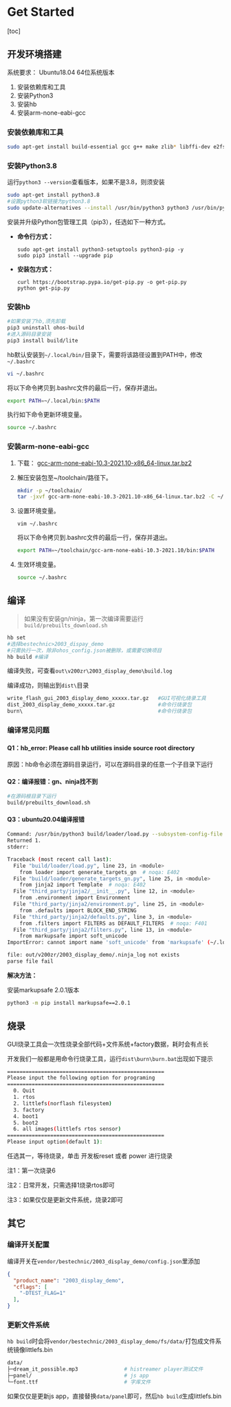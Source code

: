 # Get Started

[toc]

## 开发环境搭建

系统要求： Ubuntu18.04 64位系统版本

1. 安装依赖库和工具
2. 安装Python3
3. 安装hb
4. 安装arm-none-eabi-gcc



### 安装依赖库和工具

```bash
sudo apt-get install build-essential gcc g++ make zlib* libffi-dev e2fsprogs pkg-config flex bison perl bc openssl libssl-dev libelf-dev libc6-dev-amd64 binutils binutils-dev libdwarf-dev u-boot-tools mtd-utils gcc-arm-linux-gnueabi
```



### 安装Python3.8

运行`python3 --version`查看版本，如果不是3.8，则须安装

```bash
sudo apt-get install python3.8
#设置python3软链接为python3.8
sudo update-alternatives --install /usr/bin/python3 python3 /usr/bin/python3.8 1
```

安装并升级Python包管理工具（pip3），任选如下一种方式。

- **命令行方式：**

  ```
  sudo apt-get install python3-setuptools python3-pip -y
  sudo pip3 install --upgrade pip
  ```

- **安装包方式：**

  ```
  curl https://bootstrap.pypa.io/get-pip.py -o get-pip.py
  python get-pip.py
  ```



### 安装hb

```bash
#如果安装了hb,须先卸载
pip3 uninstall ohos-build 
#进入源码目录安装
pip3 install build/lite
```

hb默认安装到`~/.local/bin/`目录下，需要将该路径设置到PATH中，修改`~/.bashrc`

```bash
vi ~/.bashrc
```

将以下命令拷贝到.bashrc文件的最后一行，保存并退出。

```bash
export PATH=~/.local/bin:$PATH
```

执行如下命令更新环境变量。

```bash
source ~/.bashrc
```



### 安装arm-none-eabi-gcc

1. 下载： [gcc-arm-none-eabi-10.3-2021.10-x86_64-linux.tar.bz2](https://developer.arm.com/-/media/Files/downloads/gnu-rm/10.3-2021.10/gcc-arm-none-eabi-10.3-2021.10-x86_64-linux.tar.bz2) 

2. 解压安装包至~/toolchain/路径下。

   ```bash
   mkdir -p ~/toolchain/
   tar -jxvf gcc-arm-none-eabi-10.3-2021.10-x86_64-linux.tar.bz2 -C ~/toolchain/
   ```

3. 设置环境变量。

   ```
   vim ~/.bashrc
   ```

   将以下命令拷贝到.bashrc文件的最后一行，保存并退出。

   ```bash
   export PATH=~/toolchain/gcc-arm-none-eabi-10.3-2021.10/bin:$PATH
   ```

4. 生效环境变量。

   ```bash
   source ~/.bashrc
   ```



## 编译

> 如果没有安装gn/ninja，第一次编译需要运行`build/prebuilts_download.sh`

```bash
hb set
#选择bestechnic>2003_dispay_demo
#只需执行一次，除非ohos_config.json被删除，或需要切换项目
hb build #编译
```

编译失败，可查看`out\v200zr\2003_display_demo\build.log`

编译成功，则输出到`dist\`目录

```bash
write_flash_gui_2003_display_demo_xxxxx.tar.gz   #GUI可视化烧录工具
dist_2003_display_demo_xxxxx.tar.gz              #命令行烧录包
burn\                                            #命令行烧录包
```



### 编译常见问题

#### Q1：hb_error: Please call hb utilities inside source root directory

原因：hb命令必须在源码目录运行，可以在源码目录的任意一个子目录下运行



#### Q2：编译报错：gn、ninja找不到

```bash
#在源码根目录下运行
build/prebuilts_download.sh
```



#### Q3：ubuntu20.04编译报错

```bash
Command: /usr/bin/python3 build/loader/load.py --subsystem-config-file out/preloader/2003_display_demo/subsystem_config.json --platforms-config-file out/preloader/2003_display_demo/platforms.build --source-root-dir xxxx/ --gn-root-out-dir out/v200zr/2003_display_demo --target-os ohos --target-cpu arm --os-level mini --ignore-api-check xts common developertest
Returned 1.
stderr:

Traceback (most recent call last):
  File "build/loader/load.py", line 23, in <module>
    from loader import generate_targets_gn  # noqa: E402
  File "build/loader/generate_targets_gn.py", line 25, in <module>
    from jinja2 import Template  # noqa: E402
  File "third_party/jinja2/__init__.py", line 12, in <module>
    from .environment import Environment
  File "third_party/jinja2/environment.py", line 25, in <module>
    from .defaults import BLOCK_END_STRING
  File "third_party/jinja2/defaults.py", line 3, in <module>
    from .filters import FILTERS as DEFAULT_FILTERS  # noqa: F401
  File "third_party/jinja2/filters.py", line 13, in <module>
    from markupsafe import soft_unicode
ImportError: cannot import name 'soft_unicode' from 'markupsafe' (~/.local/lib/python3.8/site-packages/markupsafe/__init__.py)

file: out/v200zr/2003_display_demo/.ninja_log not exists
parse file fail
```

**解决方法：**

安装markupsafe 2.0.1版本

```bash
python3 -m pip install markupsafe==2.0.1
```



## 烧录

GUI烧录工具会一次性烧录全部代码+文件系统+factory数据，耗时会有点长

开发我们一般都是用命令行烧录工具，运行`dist\burn\burn.bat`出现如下提示

```bash
===================================================
Please input the following option for programing
===================================================
  0. Quit
  1. rtos
  2. littlefs(norflash filesystem)
  3. factory
  4. boot1
  5. boot2
  6. all images(littlefs rtos sensor)
===================================================
Please input option(default 1):
```

任选其一，等待烧录，单击 开发板reset 或者 power 进行烧录

注1：第一次烧录6

注2：日常开发，只需选择1烧录rtos即可

注3：如果仅仅是更新文件系统，烧录2即可



## 其它

### 编译开关配置

编译开关在`vendor/bestechnic/2003_display_demo/config.json`里添加

```json
{
  "product_name": "2003_display_demo",
  "cflags": [
    "-DTEST_FLAG=1"
  ],
}
```



### 更新文件系统

`hb build`时会将`vendor/bestechnic/2003_display_demo/fs/data/`打包成文件系统镜像littlefs.bin

```bash
data/          
├─dream_it_possible.mp3               # histreamer player测试文件
├─panel/                              # js app
└─font.ttf                            # 字库文件
```

如果仅仅是更新js app，直接替换`data/panel`即可，然后`hb build`生成littlefs.bin


